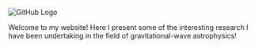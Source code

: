 ![GitHub Logo](/images/logo.png)

Welcome to my website! Here I present some of the interesting research I have been undertaking in the field of gravitational-wave astrophysics!
